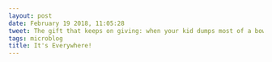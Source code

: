 ```yaml
---
layout: post
date: February 19 2018, 11:05:28
tweet: The gift that keeps on giving: when your kid dumps most of a bowl of cereal.
tags: microblog
title: It's Everywhere!
---
```



